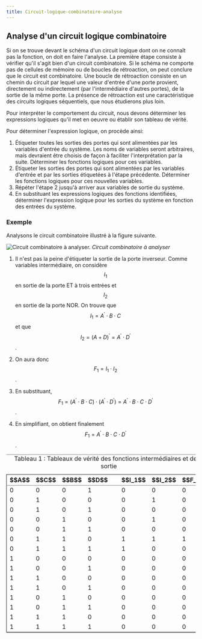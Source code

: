 ```yaml
---
title: Circuit-logique-combinatoire-analyse
---
```

## Analyse d'un circuit logique combinatoire

Si on se trouve devant le schéma d'un circuit logique dont on ne
connaît pas la fonction, on doit en faire l'analyse. La première étape
consiste à vérifier qu'il s'agit bien d'un circuit combinatoire. Si le
schéma ne comporte pas de cellules de mémoire ou de boucles de
rétroaction, on peut conclure que le circuit est combinatoire. Une
boucle de rétroaction consiste en un chemin du circuit par
lequel une valeur d'entrée d'une porte provient, directement ou
indirectement (par l'intermédiaire d'autres portes), de la sortie de
la même porte. La présence de rétroaction est une caractéristique des
circuits logiques séquentiels, que nous étudierons plus loin.

Pour interpréter le comportement du circuit, nous devons déterminer
les expressions logiques qu'il met en oeuvre ou établir son tableau de
vérité.

Pour déterminer l'expression logique, on procède ainsi:

1.  Étiqueter toutes les sorties des portes qui sont alimentées par
    les variables d'entrée du système. Les noms de variables seront
    arbitraires, mais devraient être choisis de façon à faciliter
    l'interprétation par la suite. Déterminer les fonctions logiques
    pour ces variables.
2.  Étiqueter les sorties des portes qui sont alimentées par les
    variables d'entrée et par les sorties étiquetées à l'étape
    précédente. Déterminer les fonctions logiques pour ces nouvelles
    variables.
3.  Répéter l'étape 2 jusqu'à arriver aux variables de sortie du
    système.
4.  En substituant les expressions logiques des fonctions identifiées,
    déterminer l'expression logique pour les sorties du système en
    fonction des entrées du système.


### Exemple

Analysons le circuit combinatoire illustré à la figure
suivante.

![Circuit combinatoire à analyser.]({{site.baseurl}}/img/circuit_logique_inconnu.svg "Circuit combinatoire à analyser")
*Circuit combinatoire à analyser*

1.  Il n'est pas la peine d'étiqueter la sortie de la porte
    inverseur. Comme variables intermédiaire, on considère $$I_1$$
    en sortie de la porte ET à trois entrées et $$I_2$$ en sortie de la
    porte NOR. On trouve que $$ I_1 = A^\prime \cdot B \cdot C $$ et que
    $$ I_2 = (A + D)^\prime = A^\prime \cdot D^\prime $$.

2.  On aura donc $$ F_1 = I_1 \cdot I_2 $$.

3.  En substituant, $$ F_1 = ( A^\prime \cdot B \cdot C ) \cdot (
       A^\prime \cdot D^\prime) = A^\prime \cdot B \cdot C \cdot D^\prime
       $$.

4.  En simplifiant, on obtient finalement $$F_1 = A^\prime \cdot B
       \cdot C \cdot D^\prime $$.

<table id="orgfdd76b5" border="2" cellspacing="0" cellpadding="6" rules="groups" frame="hsides">
<caption class="t-above"><span class="table-number">Tableau 1 :</span> Tableaux de vérité des fonctions intermédiaires et de la sortie</caption>

<colgroup>
<col  class="org-right" />

<col  class="org-right" />

<col  class="org-right" />

<col  class="org-right" />

<col  class="org-left" />

<col  class="org-right" />

<col  class="org-right" />

<col  class="org-right" />
</colgroup>
<thead>
<tr>
<th scope="col" class="org-right">$$A$$</th>
<th scope="col" class="org-right">$$C$$</th>
<th scope="col" class="org-right">$$B$$</th>
<th scope="col" class="org-right">$$D$$</th>
<th scope="col" class="org-left">&#xa0;</th>
<th scope="col" class="org-right">$$I_1$$</th>
<th scope="col" class="org-right">$$I_2$$</th>
<th scope="col" class="org-right">$$F_1$$</th>
</tr>
</thead>

<tbody>
<tr>
<td class="org-right">0</td>
<td class="org-right">0</td>
<td class="org-right">0</td>
<td class="org-right">1</td>
<td class="org-left">&#xa0;</td>
<td class="org-right">0</td>
<td class="org-right">0</td>
<td class="org-right">0</td>
</tr>


<tr>
<td class="org-right">0</td>
<td class="org-right">1</td>
<td class="org-right">0</td>
<td class="org-right">0</td>
<td class="org-left">&#xa0;</td>
<td class="org-right">0</td>
<td class="org-right">1</td>
<td class="org-right">0</td>
</tr>


<tr>
<td class="org-right">0</td>
<td class="org-right">1</td>
<td class="org-right">0</td>
<td class="org-right">1</td>
<td class="org-left">&#xa0;</td>
<td class="org-right">0</td>
<td class="org-right">0</td>
<td class="org-right">0</td>
</tr>


<tr>
<td class="org-right">0</td>
<td class="org-right">0</td>
<td class="org-right">1</td>
<td class="org-right">0</td>
<td class="org-left">&#xa0;</td>
<td class="org-right">0</td>
<td class="org-right">1</td>
<td class="org-right">0</td>
</tr>


<tr>
<td class="org-right">0</td>
<td class="org-right">0</td>
<td class="org-right">1</td>
<td class="org-right">1</td>
<td class="org-left">&#xa0;</td>
<td class="org-right">0</td>
<td class="org-right">0</td>
<td class="org-right">0</td>
</tr>


<tr>
<td class="org-right">0</td>
<td class="org-right">1</td>
<td class="org-right">1</td>
<td class="org-right">0</td>
<td class="org-left">&#xa0;</td>
<td class="org-right">1</td>
<td class="org-right">1</td>
<td class="org-right">1</td>
</tr>


<tr>
<td class="org-right">0</td>
<td class="org-right">1</td>
<td class="org-right">1</td>
<td class="org-right">1</td>
<td class="org-left">&#xa0;</td>
<td class="org-right">1</td>
<td class="org-right">0</td>
<td class="org-right">0</td>
</tr>


<tr>
<td class="org-right">1</td>
<td class="org-right">0</td>
<td class="org-right">0</td>
<td class="org-right">0</td>
<td class="org-left">&#xa0;</td>
<td class="org-right">0</td>
<td class="org-right">0</td>
<td class="org-right">0</td>
</tr>


<tr>
<td class="org-right">1</td>
<td class="org-right">0</td>
<td class="org-right">0</td>
<td class="org-right">1</td>
<td class="org-left">&#xa0;</td>
<td class="org-right">0</td>
<td class="org-right">0</td>
<td class="org-right">0</td>
</tr>


<tr>
<td class="org-right">1</td>
<td class="org-right">1</td>
<td class="org-right">0</td>
<td class="org-right">0</td>
<td class="org-left">&#xa0;</td>
<td class="org-right">0</td>
<td class="org-right">0</td>
<td class="org-right">0</td>
</tr>


<tr>
<td class="org-right">1</td>
<td class="org-right">1</td>
<td class="org-right">0</td>
<td class="org-right">1</td>
<td class="org-left">&#xa0;</td>
<td class="org-right">0</td>
<td class="org-right">0</td>
<td class="org-right">0</td>
</tr>


<tr>
<td class="org-right">1</td>
<td class="org-right">0</td>
<td class="org-right">1</td>
<td class="org-right">0</td>
<td class="org-left">&#xa0;</td>
<td class="org-right">0</td>
<td class="org-right">0</td>
<td class="org-right">0</td>
</tr>


<tr>
<td class="org-right">1</td>
<td class="org-right">0</td>
<td class="org-right">1</td>
<td class="org-right">1</td>
<td class="org-left">&#xa0;</td>
<td class="org-right">0</td>
<td class="org-right">0</td>
<td class="org-right">0</td>
</tr>


<tr>
<td class="org-right">1</td>
<td class="org-right">1</td>
<td class="org-right">1</td>
<td class="org-right">0</td>
<td class="org-left">&#xa0;</td>
<td class="org-right">0</td>
<td class="org-right">0</td>
<td class="org-right">0</td>
</tr>


<tr>
<td class="org-right">1</td>
<td class="org-right">1</td>
<td class="org-right">1</td>
<td class="org-right">1</td>
<td class="org-left">&#xa0;</td>
<td class="org-right">0</td>
<td class="org-right">0</td>
<td class="org-right">0</td>
</tr>
</tbody>
</table>


